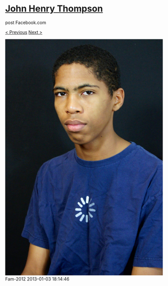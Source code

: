 # [John Henry Thompson](../README.md)
post Facebook.com

[< Previous](2013-01-03-6.md) [Next >](2013-01-03-8.md)

[![](../media/2013-01-03/Fam-2018.jpg)](../README.md)
Fam-2012
2013-01-03 18:14:46